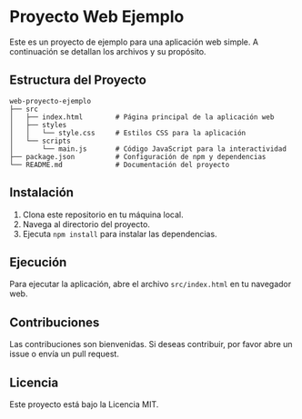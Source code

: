 # Proyecto Web Ejemplo

Este es un proyecto de ejemplo para una aplicación web simple. A continuación se detallan los archivos y su propósito.

## Estructura del Proyecto

```
web-proyecto-ejemplo
├── src
│   ├── index.html        # Página principal de la aplicación web
│   ├── styles
│   │   └── style.css     # Estilos CSS para la aplicación
│   └── scripts
│       └── main.js       # Código JavaScript para la interactividad
├── package.json          # Configuración de npm y dependencias
└── README.md             # Documentación del proyecto
```

## Instalación

1. Clona este repositorio en tu máquina local.
2. Navega al directorio del proyecto.
3. Ejecuta `npm install` para instalar las dependencias.

## Ejecución

Para ejecutar la aplicación, abre el archivo `src/index.html` en tu navegador web.

## Contribuciones

Las contribuciones son bienvenidas. Si deseas contribuir, por favor abre un issue o envía un pull request.

## Licencia

Este proyecto está bajo la Licencia MIT.